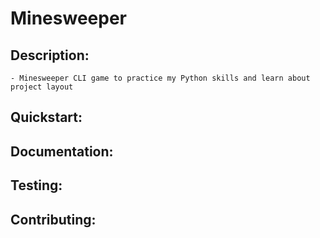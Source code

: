 # Minesweeper
## Description: 
    - Minesweeper CLI game to practice my Python skills and learn about project layout

## Quickstart:

## Documentation:

## Testing:

## Contributing:
